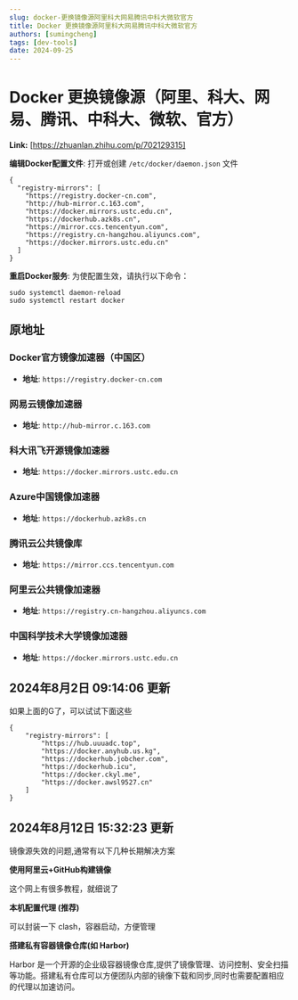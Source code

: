 ```yaml
---
slug: docker-更换镜像源阿里科大网易腾讯中科大微软官方
title: Docker 更换镜像源阿里科大网易腾讯中科大微软官方
authors: [sumingcheng]
tags: [dev-tools]
date: 2024-09-25
---
```


# Docker 更换镜像源（阿里、科大、网易、腾讯、中科大、微软、官方）



 **Link:** [https://zhuanlan.zhihu.com/p/702129315]



**编辑Docker配置文件**: 打开或创建 `/etc/docker/daemon.json` 文件

```
{
  "registry-mirrors": [
    "https://registry.docker-cn.com",
    "http://hub-mirror.c.163.com",
    "https://docker.mirrors.ustc.edu.cn",
    "https://dockerhub.azk8s.cn",
    "https://mirror.ccs.tencentyun.com",
    "https://registry.cn-hangzhou.aliyuncs.com",
    "https://docker.mirrors.ustc.edu.cn"
  ]
}
```

**重启Docker服务**: 为使配置生效，请执行以下命令：

```
sudo systemctl daemon-reload
sudo systemctl restart docker
```
## 原地址  
### Docker官方镜像加速器（中国区）  

* **地址**: `https://registry.docker-cn.com`

### 网易云镜像加速器  

* **地址**: `http://hub-mirror.c.163.com`

### 科大讯飞开源镜像加速器  

* **地址**: `https://docker.mirrors.ustc.edu.cn`

### Azure中国镜像加速器  

* **地址**: `https://dockerhub.azk8s.cn`

### 腾讯云公共镜像库  

* **地址**: `https://mirror.ccs.tencentyun.com`

### 阿里云公共镜像加速器  

* **地址**: `https://registry.cn-hangzhou.aliyuncs.com`

### 中国科学技术大学镜像加速器  

* **地址**: `https://docker.mirrors.ustc.edu.cn`

## 2024年8月2日 09:14:06 更新  

如果上面的G了，可以试试下面这些

```
{
    "registry-mirrors": [
        "https://hub.uuuadc.top",
        "https://docker.anyhub.us.kg",
        "https://dockerhub.jobcher.com",
        "https://dockerhub.icu",
        "https://docker.ckyl.me",
        "https://docker.awsl9527.cn"
    ]
}
```
## 2024年8月12日 15:32:23 更新  

镜像源失效的问题,通常有以下几种长期解决方案

**使用阿里云+GitHub构建镜像**

这个网上有很多教程，就细说了

**本机配置代理 (推荐)**

可以封装一下 clash，容器启动，方便管理

**搭建私有容器镜像仓库(如 Harbor)**

Harbor 是一个开源的企业级容器镜像仓库,提供了镜像管理、访问控制、安全扫描等功能。搭建私有仓库可以方便团队内部的镜像下载和同步,同时也需要配置相应的代理以加速访问。